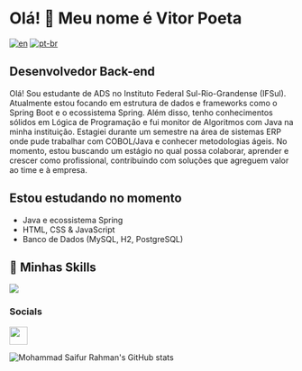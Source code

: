 # Olá! 👋 Meu nome é Vitor Poeta
[![en](https://img.shields.io/badge/lang-en-red.svg)](https://github.com/vitorpoeta/vitorpoeta/blob/main/README.en.md)
[![pt-br](https://img.shields.io/badge/lang-pt--br-green.svg)](https://github.com/vitorpoeta/vitorpoeta/blob/main/README.md)
## Desenvolvedor Back-end

Olá! Sou estudante de ADS no Instituto Federal Sul-Rio-Grandense (IFSul). Atualmente estou focando em estrutura de dados e frameworks como o Spring Boot e o ecossistema Spring. Além disso, tenho conhecimentos sólidos em Lógica de Programação e fui monitor de Algoritmos com Java na minha instituição. Estagiei durante um semestre na área de sistemas ERP onde pude trabalhar com COBOL/Java e conhecer metodologias ágeis. No momento, estou buscando um estágio no qual possa colaborar, aprender e crescer como profissional, contribuindo com soluções que agreguem valor ao time e à empresa.

## Estou estudando no momento 

-  Java e ecossistema Spring
-  HTML, CSS & JavaScript
-  Banco de Dados (MySQL, H2, PostgreSQL)


## 🚀 Minhas Skills

<!-- Tecnologias com suporte do skillicons.dev -->
<img src="https://skillicons.dev/icons?i=java,spring,js,html,css,mysql,postgres,git" />

### Socials

<a href="https://www.linkedin.com/in/vitor-poeta-915b93231/" target="_blank" rel="noreferrer"> <picture> <source media="(prefers-color-scheme: dark)" srcset="https://raw.githubusercontent.com/danielcranney/readme-generator/main/public/icons/socials/linkedin-dark.svg" /> <source media="(prefers-color-scheme: light)" srcset="https://raw.githubusercontent.com/danielcranney/readme-generator/main/public/icons/socials/linkedin.svg" /> <img src="https://raw.githubusercontent.com/danielcranney/readme-generator/main/public/icons/socials/linkedin.svg" width="32" height="32" /> </picture> </a></p>

![Mohammad Saifur Rahman's GitHub stats](https://github-readme-stats.vercel.app/api/top-langs?username=vitorpoeta&theme=dark&show_icons=true)



